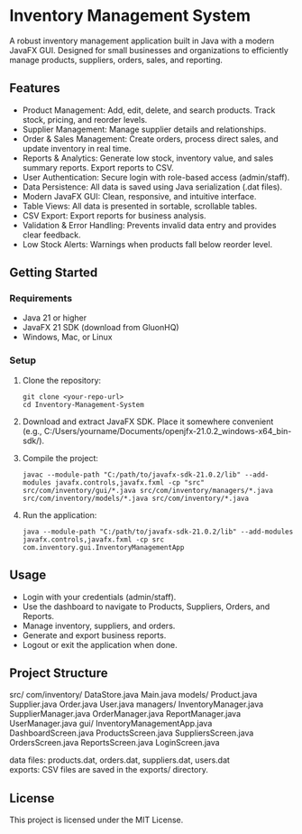 # Inventory Management System

A robust inventory management application built in Java with a modern JavaFX GUI. Designed for small businesses and organizations to efficiently manage products, suppliers, orders, sales, and reporting.

## Features

- Product Management: Add, edit, delete, and search products. Track stock, pricing, and reorder levels.
- Supplier Management: Manage supplier details and relationships.
- Order & Sales Management: Create orders, process direct sales, and update inventory in real time.
- Reports & Analytics: Generate low stock, inventory value, and sales summary reports. Export reports to CSV.
- User Authentication: Secure login with role-based access (admin/staff).
- Data Persistence: All data is saved using Java serialization (.dat files).
- Modern JavaFX GUI: Clean, responsive, and intuitive interface.
- Table Views: All data is presented in sortable, scrollable tables.
- CSV Export: Export reports for business analysis.
- Validation & Error Handling: Prevents invalid data entry and provides clear feedback.
- Low Stock Alerts: Warnings when products fall below reorder level.

## Getting Started

### Requirements

- Java 21 or higher
- JavaFX 21 SDK (download from GluonHQ)
- Windows, Mac, or Linux

### Setup

1. Clone the repository:
   ```
   git clone <your-repo-url>
   cd Inventory-Management-System
   ```

2. Download and extract JavaFX SDK.
   Place it somewhere convenient (e.g., C:/Users/yourname/Documents/openjfx-21.0.2_windows-x64_bin-sdk/).

3. Compile the project:
   ```
   javac --module-path "C:/path/to/javafx-sdk-21.0.2/lib" --add-modules javafx.controls,javafx.fxml -cp "src" src/com/inventory/gui/*.java src/com/inventory/managers/*.java src/com/inventory/models/*.java src/com/inventory/*.java
   ```

4. Run the application:
   ```
   java --module-path "C:/path/to/javafx-sdk-21.0.2/lib" --add-modules javafx.controls,javafx.fxml -cp src com.inventory.gui.InventoryManagementApp
   ```

## Usage

- Login with your credentials (admin/staff).
- Use the dashboard to navigate to Products, Suppliers, Orders, and Reports.
- Manage inventory, suppliers, and orders.
- Generate and export business reports.
- Logout or exit the application when done.

## Project Structure

src/
  com/inventory/
    DataStore.java
    Main.java
    models/
      Product.java
      Supplier.java
      Order.java
      User.java
    managers/
      InventoryManager.java
      SupplierManager.java
      OrderManager.java
      ReportManager.java
      UserManager.java
    gui/
      InventoryManagementApp.java
      DashboardScreen.java
      ProductsScreen.java
      SuppliersScreen.java
      OrdersScreen.java
      ReportsScreen.java
      LoginScreen.java

data files: products.dat, orders.dat, suppliers.dat, users.dat  
exports: CSV files are saved in the exports/ directory.

## License

This project is licensed under the MIT License.
